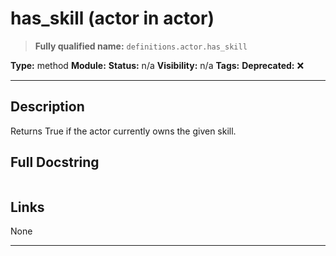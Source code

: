# has_skill (actor in actor)
> **Fully qualified name:** `definitions.actor.has_skill`

**Type:** method
**Module:** 
**Status:** n/a
**Visibility:** n/a
**Tags:** 
**Deprecated:** ❌

---

## Description
Returns True if the actor currently owns the given skill.

## Full Docstring
```

```

## Links
None

---
